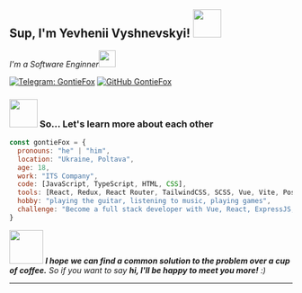 <h2> Sup, I'm Yevhenii Vyshnevskyi! <img src="https://media.giphy.com/media/mGcNjsfWAjY5AEZNw6/giphy.gif" width="50"></h2>
<p><em>I'm a Software Enginner<img src="https://media.giphy.com/media/VgCDAzcKvsR6OM0uWg/giphy.gif" width="30">
</em></p>

[![Telegram: GontieFox](https://camo.githubusercontent.com/ff642d0e4fd32df760c04b954ce6646b0dcc83c19b48200d63684bdcf17dca84/68747470733a2f2f696d672e736869656c64732e696f2f62616467652f54656c656772616d2d3243413545303f7374796c653d737175617265266c6f676f3d74656c656772616d266c6f676f436f6c6f723d7768697465)](https://t.me/GontieFox)
[![GitHub GontieFox](https://img.shields.io/github/followers/GontieFox?label=follow&style=social)](https://github.com/GontieFox)

### <img src="https://media.giphy.com/media/WUlplcMpOCEmTGBtBW/giphy.gif" width="50"> So... Let's learn more about each other  

```javascript
const gontieFox = {
  pronouns: "he" | "him",
  location: "Ukraine, Poltava",
  age: 18,
  work: "ITS Company",
  code: [JavaScript, TypeScript, HTML, CSS],
  tools: [React, Redux, React Router, TailwindCSS, SCSS, Vue, Vite, Postman, Figma],
  hobby: "playing the guitar, listening to music, playing games",
  challenge: "Become a full stack developer with Vue, React, ExpressJS, Mongoose"
}
```

<img src="https://media.giphy.com/media/LnQjpWaON8nhr21vNW/giphy.gif" width="60"> <em><b>I hope we can find a common solution to the problem over a cup of coffee.</b> So if you want to say <b>hi, I'll be happy to meet you more!</b> :)</em>

---
